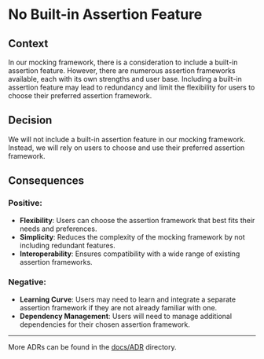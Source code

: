 ﻿# No Built-in Assertion Feature

## Context

In our mocking framework, there is a consideration to include a built-in assertion feature. However, there are numerous assertion frameworks available, each with its own strengths and user base. 
Including a built-in assertion feature may lead to redundancy and limit the flexibility for users to choose their preferred assertion framework.

## Decision

We will not include a built-in assertion feature in our mocking framework. Instead, we will rely on users to choose and use their preferred assertion framework.

## Consequences

### Positive:

- **Flexibility**: Users can choose the assertion framework that best fits their needs and preferences.
- **Simplicity**: Reduces the complexity of the mocking framework by not including redundant features.
- **Interoperability**: Ensures compatibility with a wide range of existing assertion frameworks.

### Negative:

- **Learning Curve**: Users may need to learn and integrate a separate assertion framework if they are not already familiar with one.
- **Dependency Management**: Users will need to manage additional dependencies for their chosen assertion framework.

---

More ADRs can be found in the [docs/ADR](../README.md) directory.
